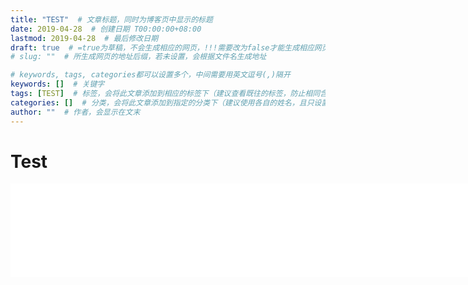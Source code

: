 ```yaml
---
title: "TEST"  # 文章标题，同时为博客页中显示的标题
date: 2019-04-28  # 创建日期 T00:00:00+08:00
lastmod: 2019-04-28  # 最后修改日期
draft: true  # =true为草稿，不会生成相应的网页，!!!需要改为false才能生成相应网页!!!
# slug: ""  # 所生成网页的地址后缀，若未设置，会根据文件名生成地址

# keywords, tags, categories都可以设置多个，中间需要用英文逗号(,)隔开
keywords: []  # 关键字
tags: [TEST]  # 标签，会将此文章添加到相应的标签下（建议查看既往的标签，防止相同含义的不同标签）
categories: []  # 分类，会将此文章添加到指定的分类下（建议使用各自的姓名，且只设置一个分类）
author: ""  # 作者，会显示在文末
---
```


# Test



<Iframe src="/post/shao-bule/vitamin d and SNPs.svg";  width="1000" height"2000" scrolling="yes" frameborder="0"></iframe>



